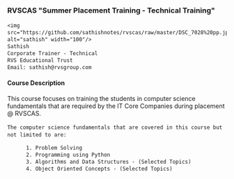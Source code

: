 ### RVSCAS "Summer Placement Training - Technical Training"  
  
    <img src="https://github.com/sathishnotes/rvscas/raw/master/DSC_7028%20pp.jpg" alt="sathish" width="100"/>       
    Sathish   
    Corporate Trainer - Technical     
    RVS Educational Trust   
    Email: sathish@rvsgroup.com     

#### Course Description

This course focuses on training the students in computer science fundamentals that are required by the IT Core Companies during placement @ RVSCAS.  
  
`The computer science fundamentals that are covered in this course but not limited to are:`

          1. Problem Solving
          2. Programming using Python
          3. Algorithms and Data Structures - (Selected Topics)
          4. Object Oriented Concepts - (Selected Topics)



